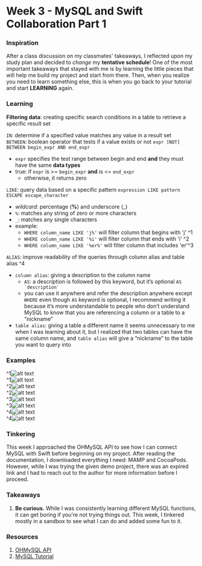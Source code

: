 # Week 3 - MySQL and Swift Collaboration Part 1

### Inspiration
After a class discussion on my classmates' takeaways, I reflected upon my study plan and decided to _change_ my __tentative schedule__! One of the most important takeaways that stayed with me is by learning the little pieces that will help me build my project and start from there. Then, when you realize you need to learn something else, this is when you go back to your tutorial and start __LEARNING__ again. 

### Learning 
__Filtering data__: creating specific search conditions in a table to retrieve a specific result set

```IN```: determine if a specified value matches any value in a result set <br>
```BETWEEN```: boolean operator that tests if a value exists or not 
```expr [NOT] BETWEEN begin_expr AND end_expr``` <br>
  * ```expr``` specifies the test range between begin and end __and__ they must have the same __data types__
  * true: if ```expr``` is >= ```begin_expr``` __and__ is <= ```end_expr```
    * otherwise, it returns zero
  
```LIKE```: query data based on a specific pattern ```expression LIKE pattern ESCAPE escape_character```
  * _wildcard_: percentage (__%__) and underscore (_)
  * ```%```: matches any string of zero or more characters
  * ```_```: matches any single characters
  * example: 
    * ```WHERE column_name LIKE 'j%'``` will filter column that begins with 'j' ^1
    * ```WHERE column_name LIKE '%i'``` will filter column that ends with 'i' ^2
    * ```WHERE column_name LIKE '%er%'``` will filter column that includes 'er'^3
  
```ALIAS```: improve readability of the queries through column alias and table alias ^4 <br> 
  * ```column alias```: giving a description to the column name <br>
    * ```AS```: a description is followed by this keyword, but it’s optional ```AS `description` ``` <br>
    * you can use it anywhere and refer the description anywhere except ```WHERE```
	even though ```AS``` keyword is optional, I recommend writing it because it’s more understandable to people who don’t understand MySQL to know that you are referencing a column or a table to a “nickname” <br>
  * ```table alias```: giving a table a different name
	it seems unnecessary to me when I was learning about it, but I realized that two tables can have the same column name, and ```table alias``` will give a “nickname” to the table you want to query into

<!--```JOIN```: linking data from more than one table -->

### Examples
^1![alt text](https://github.com/JENNIFERL4209/mysql-independent-study/blob/master/images/j%20example.png)<br>
^1![alt text](https://github.com/JENNIFERL4209/mysql-independent-study/blob/master/images/j%20result.png)<br>
^2![alt text](https://github.com/JENNIFERL4209/mysql-independent-study/blob/master/images/i%20example.png)<br>
^2![alt text](https://github.com/JENNIFERL4209/mysql-independent-study/blob/master/images/i%20result.png)<br>
^3![alt text](https://github.com/JENNIFERL4209/mysql-independent-study/blob/master/images/er%20example.png)<br>
^3![alt text](https://github.com/JENNIFERL4209/mysql-independent-study/blob/master/images/er%20result.png)<br>
^4![alt text](https://github.com/JENNIFERL4209/mysql-independent-study/blob/master/images/alias%20example.png)<br>
^4![alt text](https://github.com/JENNIFERL4209/mysql-independent-study/blob/master/images/alias%20result.png)<br>

### Tinkering
This week I approached the OHMySQL API to see how I can connect MySQL with Swift before beginning on my project. After reading the documentation, I downloaded everything I need: MAMP and CocoaPods. However, while I was trying the given demo project, there was an expired link and I had to reach out to the author for more information before I proceed. 

### Takeaways
1. __Be curious.__ While I was consistently learning different MySQL functions, it can get boring if you're not trying things out. This week, I tinkered mostly in a sandbox to see what I can do and added some fun to it.


### Resources
1. [OHMySQL API](https://github.com/oleghnidets/OHMySQL)
2. [MySQL Tutorial](http://www.mysqltutorial.org/basic-mysql-tutorial.aspx)






